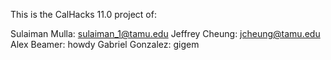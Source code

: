 This is the CalHacks 11.0 project of:

Sulaiman Mulla: sulaiman_1@tamu.edu
Jeffrey Cheung: jcheung@tamu.edu
Alex Beamer: howdy
Gabriel Gonzalez: gigem